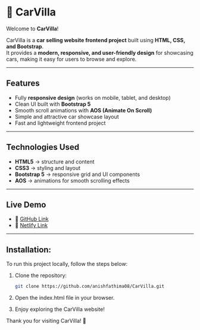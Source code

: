 # 🚗 CarVilla  

Welcome to **CarVilla**!

CarVilla is a **car selling website frontend project** built using **HTML, CSS, and Bootstrap**.  
It provides a **modern, responsive, and user-friendly design** for showcasing cars, making it easy for users to browse and explore.  

---

## Features  
- Fully **responsive design** (works on mobile, tablet, and desktop)  
- Clean UI built with **Bootstrap 5**  
- Smooth scroll animations with **AOS (Animate On Scroll)**  
- Simple and attractive car showcase layout  
- Fast and lightweight frontend project  

---

##  Technologies Used  
- **HTML5** → structure and content  
- **CSS3** → styling and layout  
- **Bootstrap 5** → responsive grid and UI components  
- **AOS** → animations for smooth scrolling effects  

---

## Live Demo  
- 🔗 <a href="https://anishfathima08.github.io/CarVilla/" target="_blank">GitHub Link</a>  
- 🔗 <a href="https://carvilla-saf.netlify.app/" target="_blank">Netlify Link</a> 
---

## Installation:
To run this project locally, follow the steps below:

1. Clone the repository:
   ```bash
   git clone https://github.com/anishfathima08/CarVilla.git
   
  2. Open the index.html file in your browser.

  3. Enjoy exploring the CarVilla website!

Thank you for visiting CarVilla! 🚗